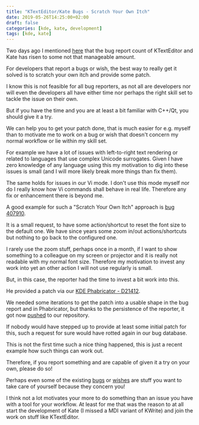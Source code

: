 ```yaml
---
title: "KTextEditor/Kate Bugs - Scratch Your Own Itch"
date: 2019-05-26T14:25:00+02:00
draft: false
categories: [kde, kate, development]
tags: [kde, kate]
---
```


Two days ago I mentioned [here](/posts/ktexteditor-kate-bugs-help-appreciated/) that the bug report count of KTextEditor and Kate has risen to some not that manageable amount.

For developers that report a bugs or wish, the best way to really get it solved is to scratch your own itch and provide some patch.

I know this is not feasible for all bug reporters, as not all are developers nor will even the developers all have either time nor perhaps the right skill set to tackle the issue on their own.

But if you have the time and you are at least a bit familiar with C++/Qt, you should give it a try.

We can help you to get your patch done, that is much easier for e.g. myself than to motivate me to work on a bug or wish that doesn't concern my normal workflow or lie within my skill set.

For example we have a lot of issues with left-to-right text rendering or related to languages that use complex Unicode surrogates.
Given I have zero knowledge of any language using this my motivation to dig into these issues is small (and I will more likely break more things than fix them).

The same holds for issues in our Vi mode.
I don't use this mode myself nor do I really know how Vi commands shall behave in real life.
Therefore any fix or enhancement there is beyond me.

A good example for such a "Scratch Your Own Itch" approach is [bug 407910](https://bugs.kde.org/show_bug.cgi?id=407910).

It is a small request, to have some action/shortcut to reset the font size to the default one.
We have since years some zoom in/out actions/shortcuts but nothing to go back to the configured one.

I rarely use the zoom stuff, perhaps once in a month, if I want to show something to a colleague on my screen or projector and it is really not readable with my normal font size.
Therefore my motivation to invest any work into yet an other action I will not use regularly is small.

But, in this case, the reporter had the time to invest a bit work into this.

He provided a patch via our [KDE Phabricator - D21412](https://phabricator.kde.org/D21412).

We needed some iterations to get the patch into a usable shape in the bug report and in Phabricator, but thanks to the persistence of the reporter, it got now [pushed](https://cgit.kde.org/ktexteditor.git/commit/?id=968af10fd4b64cccf6a858f105ac6cfad9fce78e) to our repository.

If nobody would have stepped up to provide at least some initial patch for this, such a request for sure would have rotted again in our bug database.

This is not the first time such a nice thing happened, this is just a recent example how such things can work out.

Therefore, if you report something and are capable of given it a try on your own, please do so!

Perhaps even some of the existing [bugs](https://bugs.kde.org/buglist.cgi?bug_severity=critical&bug_severity=grave&bug_severity=major&bug_severity=crash&bug_severity=normal&bug_severity=minor&bug_status=UNCONFIRMED&bug_status=CONFIRMED&bug_status=ASSIGNED&bug_status=REOPENED&columnlist=bug_severity%2Cpriority%2Cassigned_to%2Cbug_status%2Cresolution%2Ccomponent%2Cshort_desc%2Cchangeddate%2Cop_sys%2Crep_platform%2Creporter&known_name=Kate%2FKWrite%20Bugs&list_id=1625288&product=frameworks-ktexteditor&product=kate&query_based_on=Kate%2FKWrite%20Bugs&query_format=advanced) or [wishes](https://bugs.kde.org/buglist.cgi?bug_severity=wishlist&bug_status=UNCONFIRMED&bug_status=CONFIRMED&bug_status=ASSIGNED&bug_status=REOPENED&columnlist=product%2Ccomponent%2Cassigned_to%2Cbug_status%2Cresolution%2Cshort_desc%2Cchangeddate%2Creporter%2Creporter_realname&known_name=Kate%2FKWrite%20Wishs&list_id=1625290&product=frameworks-ktexteditor&product=kate&query_based_on=Kate%2FKWrite%20Wishs&query_format=advanced) are stuff you want to take care of yourself because they concern you!

I think not a lot motivates your more to do something than an issue you have with a tool for your workflow.
At least for me that was the reason to at all start the development of Kate (I missed a MDI variant of KWrite) and join the work on stuff like KTextEditor.

